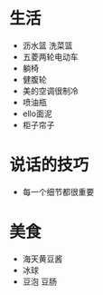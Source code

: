 # 生活
- 沥水篮 洗菜篮
- 五菱两轮电动车
- 躺椅
- 健腹轮
- 美的空调很制冷
- 喷油瓶
- ello面泥
- 柜子帘子

# 说话的技巧
- 每一个细节都很重要

# 美食
- 海天黄豆酱
- 冰球
- 豆泡 豆肠

